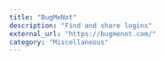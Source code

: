 ```yaml
---
title: "BugMeNot"
description: "Find and share logins"
external_url: "https://bugmenot.com/"
category: "Miscellaneous"
---
```

